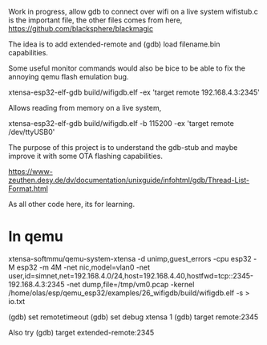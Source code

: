 Work in progress, allow gdb to connect over wifi on a live system
wifistub.c is the important file, the other files comes from here,
https://github.com/blacksphere/blackmagic

The idea is to add extended-remote and
(gdb) load filename.bin capabilities.

Some useful monitor commands would also be bice to be able to fix
the annoying qemu flash emulation bug.


xtensa-esp32-elf-gdb build/wifigdb.elf   -ex 'target remote 192.168.4.3:2345'


Allows reading from memory on a live system,


xtensa-esp32-elf-gdb build/wifigdb.elf   -b 115200 -ex 'target remote /dev/ttyUSB0'



The purpose of this project is to understand the gdb-stub and maybe improve it with some OTA flashing capabilities.

https://www-zeuthen.desy.de/dv/documentation/unixguide/infohtml/gdb/Thread-List-Format.html

As all other code here, its for learning.


In qemu
======

xtensa-softmmu/qemu-system-xtensa -d unimp,guest_errors -cpu esp32 -M esp32 -m 4M   -net nic,model=vlan0 -net user,id=simnet,net=192.168.4.0/24,host=192.168.4.40,hostfwd=tcp::2345-192.168.4.3:2345  -net dump,file=/tmp/vm0.pcap  -kernel /home/olas/esp/qemu_esp32/examples/26_wifigdb/build/wifigdb.elf -s     >  io.txt



(gdb) set remotetimeout 
(gdb) set debug xtensa 1
(gdb) target remote:2345


Also try 
(gdb) target extended-remote:2345



